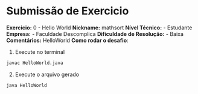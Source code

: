 # Submissão de Exercicio

**Exercicio:** 0 - Hello World
**Nickname:** mathsort
**Nível Técnico:** - Estudante
**Empresa:** - Faculdade Descomplica
**Dificuldade de Resolução:** - Baixa
**Comentários:** HelloWorld
**Como rodar o desafio**: 

1. Execute no terminal

```bash
javac HelloWorld.java
```

2. Execute o arquivo gerado

```bash
java HelloWorld
```

